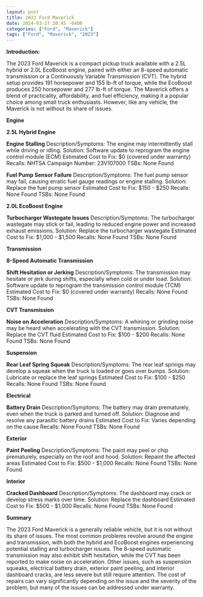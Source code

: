 ```yaml
---
layout: post
title: 2023 Ford Maverick
date: 2024-03-27 20:45 -0400
categories: ["Ford", "Maverick"]
tags: ["Ford", "Maverick", "2023"]
---
```

**Introduction:**

The 2023 Ford Maverick is a compact pickup truck available with a 2.5L hybrid or 2.0L EcoBoost engine, paired with either an 8-speed automatic transmission or a Continuously Variable Transmission (CVT). The hybrid setup provides 191 horsepower and 155 lb-ft of torque, while the EcoBoost produces 250 horsepower and 277 lb-ft of torque. The Maverick offers a blend of practicality, affordability, and fuel efficiency, making it a popular choice among small truck enthusiasts. However, like any vehicle, the Maverick is not without its share of issues.

**Engine**

**2.5L Hybrid Engine**

**Engine Stalling**
Description/Symptoms: The engine may intermittently stall while driving or idling.
Solution: Software update to reprogram the engine control module (ECM)
Estimated Cost to Fix: $0 (covered under warranty)
Recalls: NHTSA Campaign Number: 23V107000
TSBs: None Found

**Fuel Pump Sensor Failure**
Description/Symptoms: The fuel pump sensor may fail, causing erratic fuel gauge readings or engine stalling.
Solution: Replace the fuel pump sensor
Estimated Cost to Fix: $150 - $250
Recalls: None Found
TSBs: None Found

**2.0L EcoBoost Engine**

**Turbocharger Wastegate Issues**
Description/Symptoms: The turbocharger wastegate may stick or fail, leading to reduced engine power and increased exhaust emissions.
Solution: Replace the turbocharger wastegate
Estimated Cost to Fix: $1,000 - $1,500
Recalls: None Found
TSBs: None Found

**Transmission**

**8-Speed Automatic Transmission**

**Shift Hesitation or Jerking**
Description/Symptoms: The transmission may hesitate or jerk during shifts, especially when cold or under load.
Solution: Software update to reprogram the transmission control module (TCM)
Estimated Cost to Fix: $0 (covered under warranty)
Recalls: None Found
TSBs: None Found

**CVT Transmission**

**Noise on Acceleration**
Description/Symptoms: A whining or grinding noise may be heard when accelerating with the CVT transmission.
Solution: Replace the CVT fluid
Estimated Cost to Fix: $100 - $200
Recalls: None Found
TSBs: None Found

**Suspension**

**Rear Leaf Spring Squeak**
Description/Symptoms: The rear leaf springs may develop a squeak when the truck is loaded or goes over bumps.
Solution: Lubricate or replace the leaf springs
Estimated Cost to Fix: $100 - $250
Recalls: None Found
TSBs: None Found

**Electrical**

**Battery Drain**
Description/Symptoms: The battery may drain prematurely, even when the truck is parked and turned off.
Solution: Diagnose and resolve any parasitic battery drains
Estimated Cost to Fix: Varies depending on the cause
Recalls: None Found
TSBs: None Found

**Exterior**

**Paint Peeling**
Description/Symptoms: The paint may peel or chip prematurely, especially on the roof and hood.
Solution: Repaint the affected areas
Estimated Cost to Fix: $500 - $1,000
Recalls: None Found
TSBs: None Found

**Interior**

**Cracked Dashboard**
Description/Symptoms: The dashboard may crack or develop stress marks over time.
Solution: Replace the dashboard
Estimated Cost to Fix: $500 - $1,000
Recalls: None Found
TSBs: None Found

**Summary**

The 2023 Ford Maverick is a generally reliable vehicle, but it is not without its share of issues. The most common problems revolve around the engine and transmission, with both the hybrid and EcoBoost engines experiencing potential stalling and turbocharger issues. The 8-speed automatic transmission may also exhibit shift hesitation, while the CVT has been reported to make noise on acceleration. Other issues, such as suspension squeaks, electrical battery drain, exterior paint peeling, and interior dashboard cracks, are less severe but still require attention. The cost of repairs can vary significantly depending on the issue and the severity of the problem, but many of the issues can be addressed under warranty.

